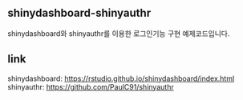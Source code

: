 ## shinydashboard-shinyauthr

shinydashboard와 shinyauthr를 이용한 로그인기능 구현 예제코드입니다.  

## link  
shinydashboard: https://rstudio.github.io/shinydashboard/index.html  
shinyauthr: https://github.com/PaulC91/shinyauthr  
